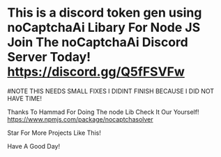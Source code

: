 # This is a discord token gen using noCaptchaAi Libary For Node JS Join The noCaptchaAi Discord Server Today! https://discord.gg/Q5fFSVFw

#NOTE THIS NEEDS SMALL FIXES I DIDINT FINISH BECAUSE I DID NOT HAVE TIME!

Thanks To Hammad For Doing The node Lib Check It Our Yourself! https://www.npmjs.com/package/nocaptchasolver

Star For More Projects Like This!

Have A Good Day! 
